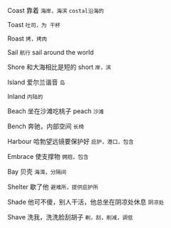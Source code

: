 Coast 靠着 `海岸，海滨`
`costal沿海的`

Toast `吐司，为 干杯`

Roast `烤，烤肉`

Sail `航行` sail around the world

Shore 和大海相比是短的 short `岸，滨`

Island 爱尔兰谐音 `岛`

Inland `内陆的`

Beach 坐在沙滩吃桃子 peach `沙滩`

Bench 奔驰，内部空间 `长椅`

Harbour 哈勃望远镜要保护好 `庇护，港口，包含`

Embrace 使支撑物 `拥抱，包含`

Bay 贝壳 `海湾，分隔间`

Shelter 歇了他 `避难所，提供庇护所`

Shade 他可不傻，别人干活，他总坐在阴凉处休息 `阴凉处`

Shave 洗我，洗洗脸刮胡子 `剃，刮，削减，调低`